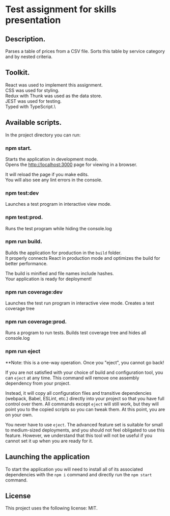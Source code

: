 # Test assignment for skills presentation

## Description.

Parses a table of prices from a CSV file. Sorts this table by service category and by nested criteria.

## Toolkit.

React was used to implement this assignment.\
CSS was used for styling.\
Redux with Thunk was used as the data store.\
JEST was used for testing.\
Typed with TypeScript.\

## Available scripts.

In the project directory you can run:

### npm start.

Starts the application in development mode.\
Opens the [http://localhost:3000](http://localhost:3000) page for viewing in a browser.

It will reload the page if you make edits.\
You will also see any lint errors in the console.

### npm test:dev

Launches a test program in interactive view mode.

### npm test:prod.

Runs the test program while hiding the console.log

### npm run build.

Builds the application for production in the `build` folder.\
It properly connects React in production mode and optimizes the build for better performance.

The build is minified and file names include hashes.\
Your application is ready for deployment!

### npm run coverage:dev

Launches the test run program in interactive view mode.
Creates a test coverage tree

### npm run coverage:prod.

Runs a program to run tests. Builds test coverage tree and hides all console.log

### npm run eject

\*\*Note: this is a one-way operation. Once you "eject", you cannot go back!

If you are not satisfied with your choice of build and configuration tool, you can `eject` at any time. This command will remove one assembly dependency from your project.

Instead, it will copy all configuration files and transitive dependencies (webpack, Babel, ESLint, etc.) directly into your project so that you have full control over them. All commands except `eject` will still work, but they will point you to the copied scripts so you can tweak them. At this point, you are on your own.

You never have to use `eject`. The advanced feature set is suitable for small to medium-sized deployments, and you should not feel obligated to use this feature. However, we understand that this tool will not be useful if you cannot set it up when you are ready for it.

## Launching the application

To start the application you will need to install all of its associated dependencies with the `npm i` command and directly run the `npm start` command.

## License

This project uses the following license: MIT.
